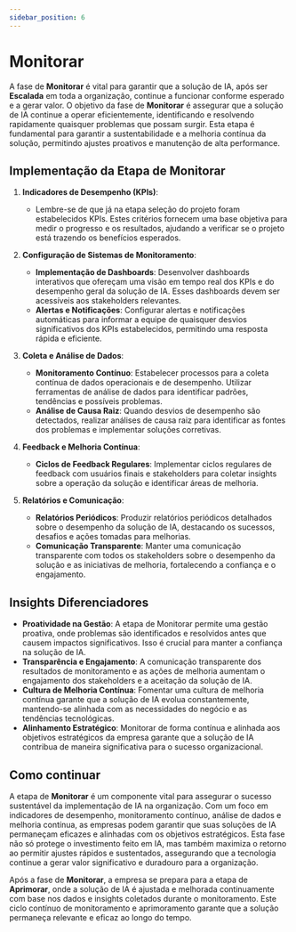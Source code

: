 ```yaml
---
sidebar_position: 6
---
```

# Monitorar
A fase de **Monitorar** é vital para garantir que a solução de IA, após ser **Escalada** em toda a organização, continue a funcionar conforme esperado e a gerar valor. O objetivo da fase de **Monitorar** é assegurar que a solução de IA continue a operar eficientemente, identificando e resolvendo rapidamente quaisquer problemas que possam surgir. Esta etapa é fundamental para garantir a sustentabilidade e a melhoria contínua da solução, permitindo ajustes proativos e manutenção de alta performance.

## Implementação da Etapa de Monitorar
1. **Indicadores de Desempenho (KPIs)**:
   - Lembre-se de que já na etapa seleção do projeto foram estabelecidos KPIs. Estes critérios fornecem uma base objetiva para medir o progresso e os resultados, ajudando a verificar se o projeto está trazendo os benefícios esperados. 

2. **Configuração de Sistemas de Monitoramento**:
   - **Implementação de Dashboards**: Desenvolver dashboards interativos que ofereçam uma visão em tempo real dos KPIs e do desempenho geral da solução de IA. Esses dashboards devem ser acessíveis aos stakeholders relevantes.
   - **Alertas e Notificações**: Configurar alertas e notificações automáticas para informar a equipe de quaisquer desvios significativos dos KPIs estabelecidos, permitindo uma resposta rápida e eficiente.

3. **Coleta e Análise de Dados**:
   - **Monitoramento Contínuo**: Estabelecer processos para a coleta contínua de dados operacionais e de desempenho. Utilizar ferramentas de análise de dados para identificar padrões, tendências e possíveis problemas.
   - **Análise de Causa Raiz**: Quando desvios de desempenho são detectados, realizar análises de causa raiz para identificar as fontes dos problemas e implementar soluções corretivas.

4. **Feedback e Melhoria Contínua**:
   - **Ciclos de Feedback Regulares**: Implementar ciclos regulares de feedback com usuários finais e stakeholders para coletar insights sobre a operação da solução e identificar áreas de melhoria.

5. **Relatórios e Comunicação**:
   - **Relatórios Periódicos**: Produzir relatórios periódicos detalhados sobre o desempenho da solução de IA, destacando os sucessos, desafios e ações tomadas para melhorias.
   - **Comunicação Transparente**: Manter uma comunicação transparente com todos os stakeholders sobre o desempenho da solução e as iniciativas de melhoria, fortalecendo a confiança e o engajamento.

## Insights Diferenciadores
- **Proatividade na Gestão**: A etapa de Monitorar permite uma gestão proativa, onde problemas são identificados e resolvidos antes que causem impactos significativos. Isso é crucial para manter a confiança na solução de IA.
- **Transparência e Engajamento**: A comunicação transparente dos resultados de monitoramento e as ações de melhoria aumentam o engajamento dos stakeholders e a aceitação da solução de IA.
- **Cultura de Melhoria Contínua**: Fomentar uma cultura de melhoria contínua garante que a solução de IA evolua constantemente, mantendo-se alinhada com as necessidades do negócio e as tendências tecnológicas.
- **Alinhamento Estratégico**: Monitorar de forma contínua e alinhada aos objetivos estratégicos da empresa garante que a solução de IA contribua de maneira significativa para o sucesso organizacional.

## Como continuar
A etapa de **Monitorar** é um componente vital para assegurar o sucesso sustentável da implementação de IA na organização. Com um foco em indicadores de desempenho, monitoramento contínuo, análise de dados e melhoria contínua, as empresas podem garantir que suas soluções de IA permaneçam eficazes e alinhadas com os objetivos estratégicos. Esta fase não só protege o investimento feito em IA, mas também maximiza o retorno ao permitir ajustes rápidos e sustentados, assegurando que a tecnologia continue a gerar valor significativo e duradouro para a organização.

Após a fase de **Monitorar**, a empresa se prepara para a etapa de **Aprimorar**, onde a solução de IA é ajustada e melhorada continuamente com base nos dados e insights coletados durante o monitoramento. Este ciclo contínuo de monitoramento e aprimoramento garante que a solução permaneça relevante e eficaz ao longo do tempo.